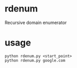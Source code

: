 # rdenum
Recursive domain enumerator

# usage

    python rdenum.py <start_point>
    python rdenum.py google.com
